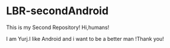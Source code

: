 # LBR-secondAndroid
This is my Second Repository!
Hi,humans!

I am Yurj.I like Android and i want to be a better man !Thank you!
